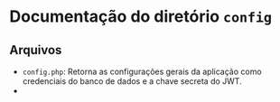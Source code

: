 # Documentação do diretório `config`

## Arquivos

- `config.php`: Retorna as configurações gerais da aplicação como credenciais do banco de dados e a chave secreta do JWT.
- 